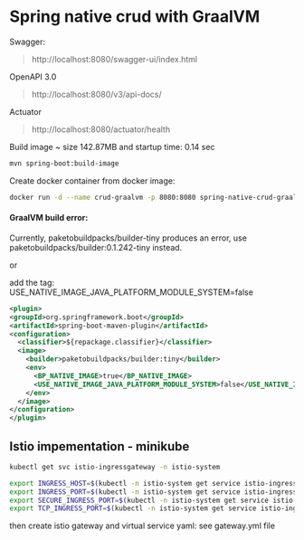 # Spring native crud with GraalVM

Swagger:
> http://localhost:8080/swagger-ui/index.html

OpenAPI 3.0
> http://localhost:8080/v3/api-docs/

Actuator
> http://localhost:8080/actuator/health

Build image ~ size 142.87MB and startup time: 0.14 sec
```sh
mvn spring-boot:build-image
```

Create docker container from docker image:
```sh
docker run -d --name crud-graalvm -p 8080:8080 spring-native-crud-graalvm:0.0.1-SNAPSHOT
```

#### GraalVM build error:
Currently, paketobuildpacks/builder-tiny produces an error, use paketobuildpacks/builder:0.1.242-tiny instead.

or 

add the tag: USE_NATIVE_IMAGE_JAVA_PLATFORM_MODULE_SYSTEM=false

```xml
<plugin>
<groupId>org.springframework.boot</groupId>
<artifactId>spring-boot-maven-plugin</artifactId>
<configuration>
  <classifier>${repackage.classifier}</classifier>
  <image>
    <builder>paketobuildpacks/builder:tiny</builder>
    <env>
      <BP_NATIVE_IMAGE>true</BP_NATIVE_IMAGE>
      <USE_NATIVE_IMAGE_JAVA_PLATFORM_MODULE_SYSTEM>false</USE_NATIVE_IMAGE_JAVA_PLATFORM_MODULE_SYSTEM>
    </env>
  </image>
</configuration>
</plugin>
```

## Istio impementation - minikube

```sh
kubectl get svc istio-ingressgateway -n istio-system
```

```sh
export INGRESS_HOST=$(kubectl -n istio-system get service istio-ingressgateway -o jsonpath='{.status.loadBalancer.ingress[0].ip}')
export INGRESS_PORT=$(kubectl -n istio-system get service istio-ingressgateway -o jsonpath='{.spec.ports[?(@.name=="http2")].port}')
export SECURE_INGRESS_PORT=$(kubectl -n istio-system get service istio-ingressgateway -o jsonpath='{.spec.ports[?(@.name=="https")].port}')
export TCP_INGRESS_PORT=$(kubectl -n istio-system get service istio-ingressgateway -o jsonpath='{.spec.ports[?(@.name=="tcp")].port}')
```

then create istio gateway and virtual service yaml: see gateway.yml file